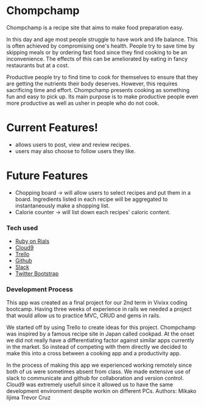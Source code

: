 # Chompchamp

Chompchamp is a recipe site that aims to make food preparation easy. 

In this day and age most people struggle to have work and life balance. This is often achieved by compromising one's health. People  try to save time by skipping meals or by ordering fast food since they find cooking to be an inconvenience. The effects of this can be ameliorated by eating in fancy restaurants but at a cost.

Productive people try to find time to cook for themselves to ensure that they are getting the nutrients their body deserves. However, this requires sacrificing time and effort. Chompchamp presents cooking as something fun and easy to pick up. Its main purpose is to make productive people even more productive as well as usher in people who do not cook.

# Current Features!

 - allows users to post, view and review recipes. 
 - users may also choose to follow users they like.

# Future Features
 - Chopping board -> will allow users to select recipes and put them in a board. Ingredients listed in each recipe will be aggregated to instantaneously make a shopping list. 
 - Calorie counter -> will list down each recipes' caloric content.

### Tech used
* [Ruby on Rials](http://rubyonrails.org/)
* [Cloud9](https://c9.io/)
* [Trello](https://trello.com/)
* [Github](https://github.com/)
* [Slack](https://slack.com/)
* [Twitter Bootstrap](http://getbootstrap.com/) 

### Development Process

This app was created as a final project for our 2nd term in Vivixx coding bootcamp. Having three weeks of experience in rails we needed a project that would allow us to practice MVC, CRUD and gems in rails.

We started off by using Trello to create ideas for this project. Chompchamp was inspired by a famous recipe site in Japan called cookpad. At the onset we did not really have a differentiating factor against similar apps currently in the market. So instead of competing with them directly we decided to make this into a cross between a cooking app and a productivity app.

In the process of making this app we experienced working remotely since both of us were sometimes absent from class. We made extensive use of slack to communicate and github for collaboration and version control. Cloud9 was extremely usefull since it allowed us to have the same development environment despite workin on different PCs.
Authors:
Mikako Iijima
Trevor Cruz